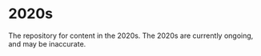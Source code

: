 # 2020s
The repository for content in the 2020s. The 2020s are currently ongoing, and may be inaccurate.
